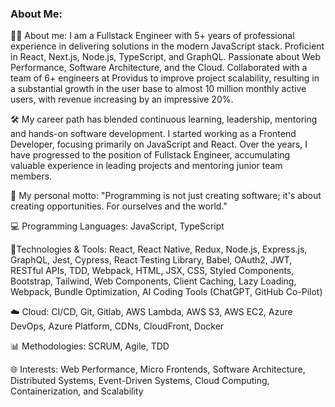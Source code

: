 ### About Me:

👨‍💻 About me: I am a Fullstack Engineer with 5+ years of professional experience in delivering solutions in the modern JavaScript stack. Proficient in React, Next.js, Node.js, TypeScript, and GraphQL. Passionate about Web Performance, Software Architecture, and the Cloud. Collaborated with a team of 6+ engineers at Providus to improve project scalability, resulting in a substantial growth in the user base to almost 10 million monthly active users, with revenue increasing by an impressive 20%.

🛠️ My career path has blended continuous learning, leadership, mentoring and hands-on software development. I started working as a Frontend Developer, focusing primarily on JavaScript and React. Over the years, I have progressed to the position of Fullstack Engineer, accumulating valuable experience in leading projects and mentoring junior team members. 

🚀 My personal motto: "Programming is not just creating software; it's about creating opportunities. For ourselves and the world."

💻 Programming Languages: JavaScript, TypeScript

🔧Technologies & Tools: React, React Native, Redux, Node.js, Express.js, GraphQL, Jest, Cypress, React Testing Library, Babel, OAuth2, JWT, RESTful APIs, TDD, Webpack, HTML, JSX, CSS, Styled Components, Bootstrap, Tailwind, Web Components, Client Caching, Lazy Loading, Webpack, Bundle Optimization, AI Coding Tools (ChatGPT, GitHub Co-Pilot)

☁️ Cloud: CI/CD, Git, Gitlab, AWS Lambda, AWS S3, AWS EC2, Azure DevOps, Azure Platform, CDNs, CloudFront, Docker

📊 Methodologies: SCRUM, Agile, TDD

🌐 Interests: Web Performance, Micro Frontends, Software Architecture, Distributed Systems, Event-Driven Systems, Cloud Computing, Containerization, and Scalability 

